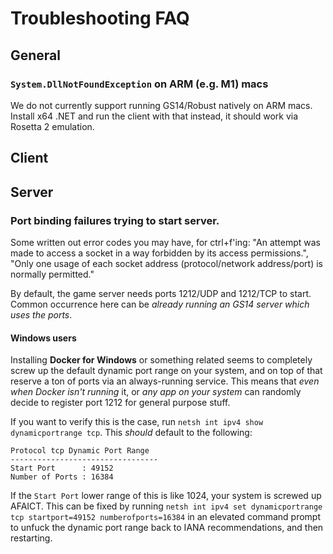 # Troubleshooting FAQ

## General

### `System.DllNotFoundException` on ARM (e.g. M1) macs

We do not currently support running GS14/Robust natively on ARM macs. Install x64 .NET and run the client with that instead, it should work via Rosetta 2 emulation.

## Client

## Server

### Port binding failures trying to start server.

Some written out error codes you may have, for ctrl+f'ing: "An attempt was made to access a socket in a way forbidden by its access permissions.", "Only one usage of each socket address (protocol/network address/port) is normally permitted."

By default, the game server needs ports 1212/UDP and 1212/TCP to start. Common occurrence here can be *already running an GS14 server which uses the ports*.

#### Windows users

Installing **Docker for Windows** or something related seems to completely screw up the default dynamic port range on your system, and on top of that reserve a ton of ports via an always-running service. This means that *even when Docker isn't running* it, or *any app on your system* can randomly decide to register port 1212 for general purpose stuff. 

If you want to verify this is the case, run `netsh int ipv4 show dynamicportrange tcp`. This *should* default to the following:

```
Protocol tcp Dynamic Port Range
---------------------------------
Start Port      : 49152
Number of Ports : 16384
```

If the `Start Port` lower range of this is like 1024, your system is screwed up AFAICT. This can be fixed by running `netsh int ipv4 set dynamicportrange tcp startport=49152 numberofports=16384` in an elevated command prompt to unfuck the dynamic port range back to IANA recommendations, and then restarting.